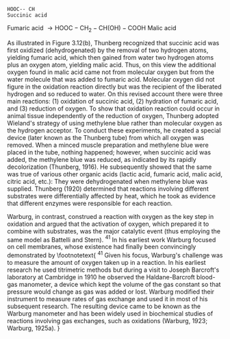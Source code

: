 ```
HOOC-- CH
Succinic acid
```
Fumaric acid
$\rightarrow \mathrm{HOOC}-\mathrm{CH}_{2}-\mathrm{CH}(\mathrm{OH})-\mathrm{COOH}$
Malic acid

As illustrated in Figure 3.12(b), Thunberg recognized that succinic acid was first oxidized (dehydrogenated) by the removal of two hydrogen atoms, yielding fumaric acid, which then gained from water two hydrogen atoms plus an oxygen atom, yielding malic acid. Thus, on this view the additional oxygen found in malic acid came not from molecular oxygen but from the water molecule that was added to fumaric acid. Molecular oxygen did not figure in the oxidation reaction directly but was the recipient of the liberated hydrogen and so reduced to water. On this revised account there were three main reactions: (1) oxidation of succinic acid, (2) hydration of fumaric acid, and (3) reduction of oxygen. To show that oxidation reaction could occur in animal tissue independently of the reduction of oxygen, Thunberg adopted Wieland's strategy of using methylene blue rather than molecular oxygen as the hydrogen acceptor. To conduct these experiments, he created a special device (later known as the Thunberg tube) from which all oxygen was removed. When a minced muscle preparation and methylene blue were placed in the tube, nothing happened; however, when succinic acid was added, the methylene blue was reduced, as indicated by its rapidly decolorization (Thunberg, 1916). He subsequently showed that the same was true of various other organic acids (lactic acid, fumaric acid, malic acid, citric acid, etc.): They were dehydrogenated when methylene blue was supplied. Thunberg (1920) determined that reactions involving different substrates were differentially affected by heat, which he took as evidence that different enzymes were responsible for each reaction.

Warburg, in contrast, construed a reaction with oxygen as the key step in oxidation and argued that the activation of oxygen, which prepared it to combine with substrates, was the major catalytic event (thus employing the same model as Battelli and Stern). ${ }^{41}$ In his earliest work Warburg focused on cell membranes, whose existence had finally been convincingly demonstrated by
\footnotetext{
${ }^{41}$ Given his focus, Warburg's challenge was to measure the amount of oxygen taken up in a reaction. In his earliest research he used titrimetric methods but during a visit to Joseph Barcroft's laboratory at Cambridge in 1910 he observed the Haldane-Barcroft blood-gas manometer, a device which kept the volume of the gas constant so that pressure would change as gas was added or lost. Warburg modified their instrument to measure rates of gas exchange and used it in most of his subsequent research. The resulting device came to be known as the Warburg manometer and has been widely used in biochemical studies of reactions involving gas exchanges, such as oxidations (Warburg, 1923; Warburg, 1925a).
}